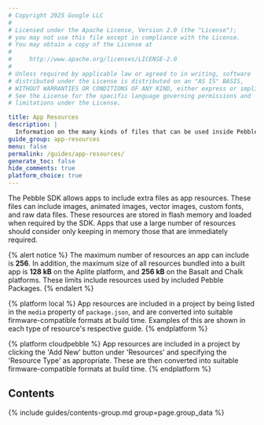 ```yaml
---
# Copyright 2025 Google LLC
#
# Licensed under the Apache License, Version 2.0 (the "License");
# you may not use this file except in compliance with the License.
# You may obtain a copy of the License at
#
#     http://www.apache.org/licenses/LICENSE-2.0
#
# Unless required by applicable law or agreed to in writing, software
# distributed under the License is distributed on an "AS IS" BASIS,
# WITHOUT WARRANTIES OR CONDITIONS OF ANY KIND, either express or implied.
# See the License for the specific language governing permissions and
# limitations under the License.

title: App Resources
description: |
  Information on the many kinds of files that can be used inside Pebble apps.
guide_group: app-resources
menu: false
permalink: /guides/app-resources/
generate_toc: false
hide_comments: true
platform_choice: true
---
```


The Pebble SDK allows apps to include extra files as app resources. These files
can include images, animated images, vector images, custom fonts, and raw data
files. These resources are stored in flash memory and loaded when required by
the SDK. Apps that use a large number of resources should consider only keeping
in memory those that are immediately required.

{% alert notice %}
The maximum number of resources an app can include is **256**. In addition, the
maximum size of all resources bundled into a built app is **128 kB** on the
Aplite platform, and **256 kB** on the Basalt and Chalk platforms. These limits
include resources used by included Pebble Packages.
{% endalert %}

{% platform local %}
App resources are included in a project by being listed in the `media` property
of `package.json`, and are converted into suitable firmware-compatible formats
at build time. Examples of this are shown in each type of resource's respective
guide.
{% endplatform %}

{% platform cloudpebble %}
App resources are included in a project by clicking the 'Add New' button under
'Resources' and specifying the 'Resource Type' as appropriate. These are then
converted into suitable firmware-compatible formats at build time.
{% endplatform %}


## Contents

{% include guides/contents-group.md group=page.group_data %}
